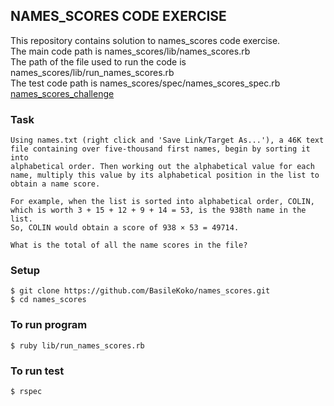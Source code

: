 ## NAMES_SCORES CODE EXERCISE

This repository contains solution to names_scores code exercise.  
The main code path is names_scores/lib/names_scores.rb  
The path of the file used to run the code is names_scores/lib/run_names_scores.rb    
The test code path is names_scores/spec/names_scores_spec.rb  
[names_scores_challenge](https://projecteuler.net/problem=22)

### Task
```
Using names.txt (right click and 'Save Link/Target As...'), a 46K text
file containing over five-thousand first names, begin by sorting it into
alphabetical order. Then working out the alphabetical value for each
name, multiply this value by its alphabetical position in the list to
obtain a name score.

For example, when the list is sorted into alphabetical order, COLIN,
which is worth 3 + 15 + 12 + 9 + 14 = 53, is the 938th name in the list.
So, COLIN would obtain a score of 938 × 53 = 49714.

What is the total of all the name scores in the file?
```

### Setup
```
$ git clone https://github.com/BasileKoko/names_scores.git
$ cd names_scores
```
### To run program
```
$ ruby lib/run_names_scores.rb
```
### To run test

```
$ rspec
```
